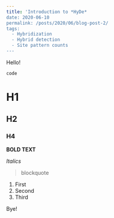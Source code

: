 ```yaml
---
title: 'Introduction to *HyDe*
date: 2020-06-10
permalink: /posts/2020/06/blog-post-2/
tags:
  - Hybridization
  - Hybrid detection
  - Site pattern counts
---
```


Hello!

`
code
`

# H1
## H2
### H4

**BOLD TEXT**

*Italics*

> blockquote

1. First
2. Second 
3. Third

Bye!